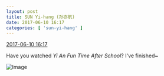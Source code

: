 ```yaml
---
layout: post
title: SUN Yi-hang (孙亦航)
date: 2017-06-10 16:17
categories: [ 'sun-yi-hang' ]
---
```


<div class="weibo-info">
  <a href="http://weibo.com/6108316220/F7bvrhlbi">2017-06-10 16:17</a>
</div>

Have you watched *Yi An Fun Time After School*? I've finished~

<!-- more -->

![Image](http://wx3.sinaimg.cn/mw690/006FnS5mly1fgg6e2mk8jj30qo140445.jpg)
